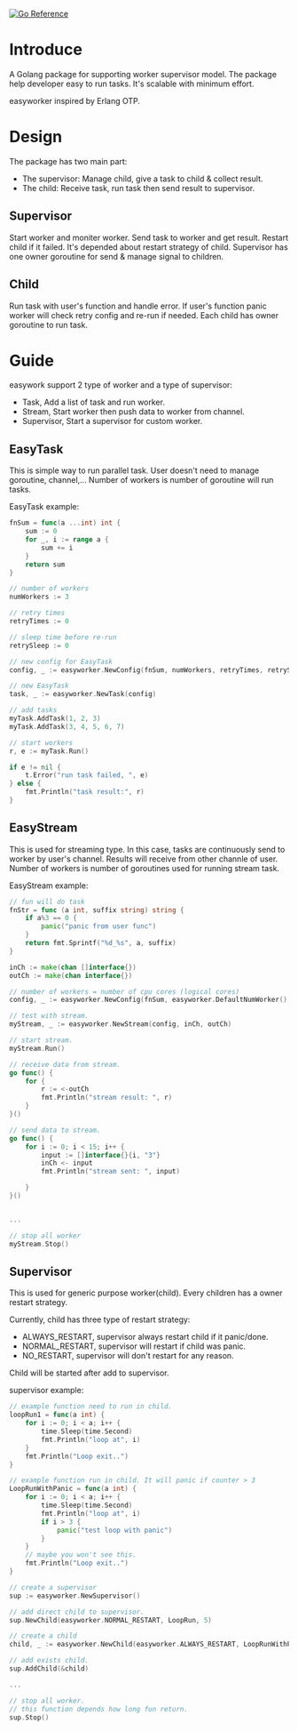 [![Go Reference](https://pkg.go.dev/badge/github.com/manhvu/easyworker.svg)](https://pkg.go.dev/github.com/manhvu/easyworker)

# Introduce

A Golang package for supporting worker supervisor model.
The package help developer easy to run tasks.
It's scalable with minimum effort.

easyworker inspired by Erlang OTP.

# Design

The package has two main part:

* The supervisor: Manage child, give a task to child & collect result.
* The child: Receive task, run task then send result to supervisor.

## Supervisor

Start worker and moniter worker.
Send task to worker and get result.
Restart child if it failed. It's depended about restart strategy of child.
Supervisor has one owner goroutine for send & manage signal to children.

## Child

Run task with user's function and handle error.
If user's function panic worker will check retry config and re-run if needed.
Each child has owner goroutine to run task.

# Guide

easywork support 2 type of worker and a type of supervisor:

* Task, Add a list of task and run worker.
* Stream, Start worker then push data to worker from channel.
* Supervisor, Start a supervisor for custom worker.

## EasyTask

This is simple way to run parallel task.
User doesn't need to manage goroutine, channel,...
Number of workers is number of goroutine will run tasks.

EasyTask example:

```go
fnSum = func(a ...int) int {
	sum := 0
	for _, i := range a {
		sum += i
	}
	return sum
}

// number of workers
numWorkers := 3

// retry times
retryTimes := 0

// sleep time before re-run
retrySleep := 0

// new config for EasyTask
config, _ := easyworker.NewConfig(fnSum, numWorkers, retryTimes, retrySleep)

// new EasyTask
task, _ := easyworker.NewTask(config)

// add tasks
myTask.AddTask(1, 2, 3)
myTask.AddTask(3, 4, 5, 6, 7)

// start workers
r, e := myTask.Run()

if e != nil {
    t.Error("run task failed, ", e)
} else {
    fmt.Println("task result:", r)
}
```

## EasyStream

This is used for streaming type.
In this case, tasks are continuously send to worker by user's channel.
Results will receive from other channle of user.
Number of workers is number of goroutines used for running stream task.

EasyStream example:

```go
// fun will do task
fnStr = func (a int, suffix string) string {
	if a%3 == 0 {
		panic("panic from user func")
	}
	return fmt.Sprintf("%d_%s", a, suffix)
}

inCh := make(chan []interface{})
outCh := make(chan interface{})

// number of workers = number of cpu cores (logical cores)
config, _ := easyworker.NewConfig(fnSum, easyworker.DefaultNumWorker(), 3, 1000)

// test with stream.
myStream, _ := easyworker.NewStream(config, inCh, outCh)

// start stream.
myStream.Run()

// receive data from stream.
go func() {
    for {
        r := <-outCh
        fmt.Println("stream result: ", r)
    }
}()

// send data to stream.
go func() {
    for i := 0; i < 15; i++ {
        input := []interface{}{i, "3"}
        inCh <- input
        fmt.Println("stream sent: ", input)

    }
}()


...

// stop all worker
myStream.Stop()
```

## Supervisor

This is used for generic purpose worker(child).
Every children has a owner restart strategy.

Currently, child has three type of restart strategy:

* ALWAYS_RESTART, supervisor always restart child if it panic/done.
* NORMAL_RESTART, supervisor will restart if child was panic.
* NO_RESTART, supervisor will don't restart for any reason.

Child will be started after add to supervisor.

supervisor example:

```go
// example function need to run in child.
loopRun1 = func(a int) {
	for i := 0; i < a; i++ {
		time.Sleep(time.Second)
		fmt.Println("loop at", i)
	}
	fmt.Println("Loop exit..")
}

// example function run in child. It will panic if counter > 3
LoopRunWithPanic = func(a int) {
	for i := 0; i < a; i++ {
		time.Sleep(time.Second)
		fmt.Println("loop at", i)
		if i > 3 {
			panic("test loop with panic")
		}
	}
    // maybe you won't see this.
	fmt.Println("Loop exit..")
}

// create a supervisor
sup := easyworker.NewSupervisor()

// add direct child to supervisor.
sup.NewChild(easyworker.NORMAL_RESTART, LoopRun, 5)

// create a child
child, _ := easyworker.NewChild(easyworker.ALWAYS_RESTART, LoopRunWithPanic, 5)

// add exists child.
sup.AddChild(&child)

...

// stop all worker.
// this function depends how long fun return.
sup.Stop()
```
